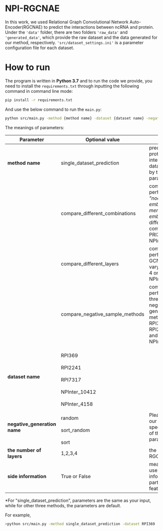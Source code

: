 # NPI-RGCNAE
  In this work, we used Relational Graph Convolutional 		Network Auto-Encoder(RGCNAE) to predict the interactions between ncRNA and protein.
  Under the `'data'` folder, there are two folders `'raw_data'` and `'generated_data'`, which provide the raw dataset and the data generated for our method, respectively.
  `'src/dataset_settings.ini'` is a parameter configuration file for each dataset.
# How to run
The program is written in **Python 3.7** and to run the code we provide, you need to install the `requirements.txt` through inputting the following command in command line mode:

```bash
pip install -r requirements.txt 
```

And use the below command to run the `main.py`:

```bash
python src/main.py -method {method name} -dataset {dataset name} -negative_random_sample {negative generation name} -layers {the number of layers} -with_side_information {side information}
```
The meanings of parameters: 

|  Parameter | Optional value |Meaning|
|--|--|--|
| **method name** | single_dataset_prediction |predict ncRNA-protein interactions on a dataset chosed by the dataset parameter.|
| |compare_different_combinations|compare the performance of *"node embeddings + k-mer"* and *"node embeddings"* two different feature combinations on PRI369 and NPInter 10412.|
| |compare_different_layers |compare the performance of GCN layers varying from 1 to 4 on RPI369 and NPInter10412.
| |compare_negative_sample_methods |compare the performance of three different negative sample generation methods on RPI369, RPI2241,RPI7317 and NPInter10412.
|**dataset name** |	<br>RPI369</br> 	<br>RPI2241</br> 	<br>RPI7317</br><br> NPInter_10412</br><br> NPInter_4158</br> |
|**negative_generation name** |<br>random</br><br>sort_random</br><br>sort</br>|Please refer to our paper for the specific meaning of the above parameters. 
|**the number of layers** |1,2,3,4|the number of RGCN layers
|**side information**|True or False|means whether use side information as part of the node feature.

*For "single_dataset_prediction", parameters are the same as your input, while for other three methods, the parameters are default.

For example,

```bash
>python src/main.py -method single_dataset_prediction -dataset RPI369  -negative_random_sample sort_random -layers 1 -with_side_information True
